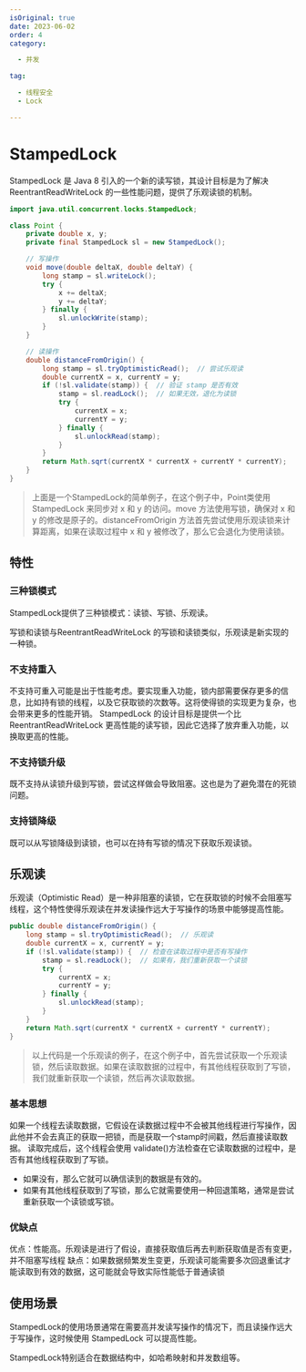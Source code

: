 ```yaml
---
isOriginal: true
date: 2023-06-02
order: 4
category:

  - 并发

tag:

  - 线程安全
  - Lock

---
```


# StampedLock

StampedLock 是 Java 8 引入的一个新的读写锁，其设计目标是为了解决 ReentrantReadWriteLock 的一些性能问题，提供了乐观读锁的机制。
<!-- more -->

```java
import java.util.concurrent.locks.StampedLock;

class Point {
    private double x, y;
    private final StampedLock sl = new StampedLock();

    // 写操作
    void move(double deltaX, double deltaY) { 
        long stamp = sl.writeLock();
        try {
            x += deltaX;
            y += deltaY;
        } finally {
            sl.unlockWrite(stamp);
        }
    }

    // 读操作
    double distanceFromOrigin() {
        long stamp = sl.tryOptimisticRead();  // 尝试乐观读
        double currentX = x, currentY = y;
        if (!sl.validate(stamp)) {  // 验证 stamp 是否有效
            stamp = sl.readLock();  // 如果无效，退化为读锁
            try {
                currentX = x;
                currentY = y;
            } finally {
                sl.unlockRead(stamp);
            }
        }
        return Math.sqrt(currentX * currentX + currentY * currentY);
    }
}
```

> 上面是一个StampedLock的简单例子，在这个例子中，Point类使用 StampedLock 来同步对 x 和 y 的访问。move 方法使用写锁，确保对 x
> 和 y 的修改是原子的。distanceFromOrigin 方法首先尝试使用乐观读锁来计算距离，如果在读取过程中 x 和 y 被修改了，那么它会退化为使用读锁。

## 特性

### 三种锁模式

StampedLock提供了三种锁模式：读锁、写锁、乐观读。

写锁和读锁与ReentrantReadWriteLock 的写锁和读锁类似，乐观读是新实现的一种锁。

### 不支持重入

不支持可重入可能是出于性能考虑。要实现重入功能，锁内部需要保存更多的信息，比如持有锁的线程，以及它获取锁的次数等。这将使得锁的实现更为复杂，也会带来更多的性能开销。
StampedLock 的设计目标是提供一个比 ReentrantReadWriteLock 更高性能的读写锁，因此它选择了放弃重入功能，以换取更高的性能。

### 不支持锁升级

既不支持从读锁升级到写锁，尝试这样做会导致阻塞。这也是为了避免潜在的死锁问题。

### 支持锁降级

既可以从写锁降级到读锁，也可以在持有写锁的情况下获取乐观读锁。

## 乐观读

乐观读（Optimistic Read）是一种非阻塞的读锁，它在获取锁的时候不会阻塞写线程，这个特性使得乐观读在并发读操作远大于写操作的场景中能够提高性能。

```java
public double distanceFromOrigin() { 
    long stamp = sl.tryOptimisticRead();  // 乐观读
    double currentX = x, currentY = y;
    if (!sl.validate(stamp)) {  // 检查在读取过程中是否有写操作
        stamp = sl.readLock();  // 如果有，我们重新获取一个读锁
        try {
            currentX = x;
            currentY = y;
        } finally {
            sl.unlockRead(stamp);
        }
    }
    return Math.sqrt(currentX * currentX + currentY * currentY);
}
```

> 以上代码是一个乐观读的例子，在这个例子中，首先尝试获取一个乐观读锁，然后读取数据。如果在读取数据的过程中，有其他线程获取到了写锁，我们就重新获取一个读锁，然后再次读取数据。

### 基本思想

如果一个线程去读取数据，它假设在读数据过程中不会被其他线程进行写操作，因此他并不会去真正的获取一把锁，而是获取一个stamp时间戳，然后直接读取数据。
读取完成后，这个线程会使用 validate()方法检查在它读取数据的过程中，是否有其他线程获取到了写锁。

- 如果没有，那么它就可以确信读到的数据是有效的。
- 如果有其他线程获取到了写锁，那么它就需要使用一种回退策略，通常是尝试重新获取一个读锁或写锁。

### 优缺点

优点：性能高。乐观读是进行了假设，直接获取值后再去判断获取值是否有变更，并不阻塞写线程
缺点：如果数据频繁发生变更，乐观读可能需要多次回退重试才能读取到有效的数据，这可能就会导致实际性能低于普通读锁

## 使用场景

StampedLock的使用场景通常在需要高并发读写操作的情况下，而且读操作远大于写操作，这时候使用 StampedLock 可以提高性能。

StampedLock特别适合在数据结构中，如哈希映射和并发数组等。
